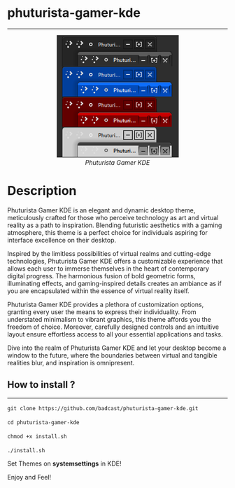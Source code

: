 # phuturista-gamer-kde
---------------------
<center>
<img src="images/preview.png" />
</center>
<center>
<i>Phuturista Gamer KDE</i>
</center>

# Description
Phuturista Gamer KDE is an elegant and dynamic desktop theme, meticulously crafted for those who perceive technology as art and virtual reality as a path to inspiration. Blending futuristic aesthetics with a gaming atmosphere, this theme is a perfect choice for individuals aspiring for interface excellence on their desktop.

Inspired by the limitless possibilities of virtual realms and cutting-edge technologies, Phuturista Gamer KDE offers a customizable experience that allows each user to immerse themselves in the heart of contemporary digital progress. The harmonious fusion of bold geometric forms, illuminating effects, and gaming-inspired details creates an ambiance as if you are encapsulated within the essence of virtual reality itself.

Phuturista Gamer KDE provides a plethora of customization options, granting every user the means to express their individuality. From understated minimalism to vibrant graphics, this theme affords you the freedom of choice. Moreover, carefully designed controls and an intuitive layout ensure effortless access to all your essential applications and tasks.

Dive into the realm of Phuturista Gamer KDE and let your desktop become a window to the future, where the boundaries between virtual and tangible realities blur, and inspiration is omnipresent.

## How to install ?
---------------------

    git clone https://github.com/badcast/phuturista-gamer-kde.git

    cd phuturista-gamer-kde

    chmod +x install.sh

    ./install.sh


Set Themes on **systemsettings** in KDE!

Enjoy and Feel!
